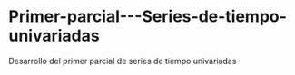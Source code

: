 # Primer-parcial---Series-de-tiempo-univariadas
Desarrollo del primer parcial de series de tiempo univariadas
